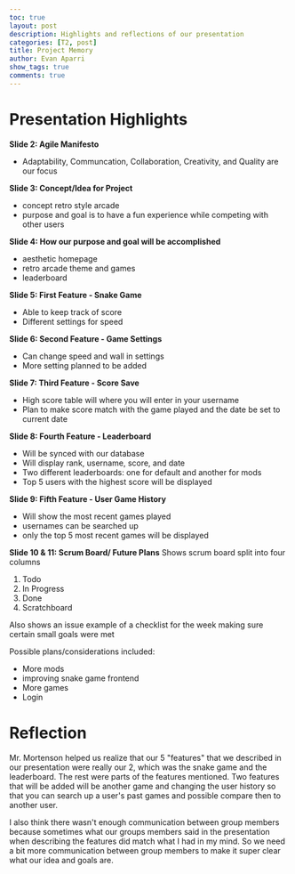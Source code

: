 ```yaml
---
toc: true
layout: post
description: Highlights and reflections of our presentation
categories: [T2, post]
title: Project Memory
author: Evan Aparri
show_tags: true
comments: true
---
```

# Presentation Highlights
**Slide 2: Agile Manifesto**
- Adaptability, Communcation, Collaboration, Creativity, and Quality are our focus

**Slide 3: Concept/Idea for Project**
- concept retro style arcade
- purpose and goal is to have a fun experience while competing with other users

**Slide 4: How our purpose and goal will be accomplished**
- aesthetic homepage
- retro arcade theme and games
- leaderboard

**Slide 5: First Feature - Snake Game**
- Able to keep track of score
- Different settings for speed

**Slide 6: Second Feature - Game Settings**
- Can change speed and wall in settings
- More setting planned to be added

**Slide 7: Third Feature - Score Save**
- High score table will where you will enter in your username
- Plan to make score match with the game played and the date be set to current date

**Slide 8: Fourth Feature - Leaderboard**
- Will be synced with our database
- Will display rank, username, score, and date
- Two different leaderboards: one for default and another for mods
- Top 5 users with the highest score will be displayed

**Slide 9: Fifth Feature - User Game History**
- Will show the most recent games played
- usernames can be searched up
- only the top 5 most recent games will be displayed

**Slide 10 & 11: Scrum Board/ Future Plans**
Shows scrum board split into four columns
1. Todo
2. In Progress
3. Done
4. Scratchboard

Also shows an issue example of a checklist for the week making sure certain small goals were met

Possible plans/considerations included:
- More mods
- improving snake game frontend
- More games
- Login

# Reflection
Mr. Mortenson helped us realize that our 5 "features" that we described in our presentation were really our 2, which was the snake game and the leaderboard. The rest were parts of the features mentioned. Two features that will be added will be another game and changing the user history so that you can search up a user's past games and possible compare then to another user.

I also think there wasn't enough communication between group members because sometimes what our groups members said in the presentation when describing the features did match what I had in my mind. So we need a bit more communication between group members to make it super clear what our idea and goals are.
